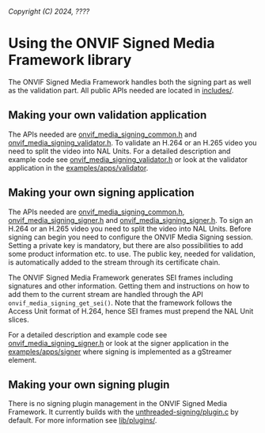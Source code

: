 *Copyright (C) 2024, ????*

# Using the ONVIF Signed Media Framework library
The ONVIF Signed Media Framework handles both the signing part as well as the validation
part. All public APIs needed are located in [includes/](./includes/).

## Making your own validation application
The APIs needed are
[onvif_media_signing_common.h](./includes/onvif_media_signing_common.h) and
[onvif_media_signing_validator.h](./includes/onvif_media_signing_validator.h).
To validate an H.264 or an H.265 video you need to split the video into NAL Units. For a
detailed description and example code see
[onvif_media_signing_validator.h](./includes/onvif_media_signing_validator.h) or look at
the validator application in the
[examples/apps/validator](../../examples/apps/validator/).

## Making your own signing application
The APIs needed are
[onvif_media_signing_common.h](./includes/onvif_media_signing_common.h),
[onvif_media_signing_signer.h](./includes/onvif_media_signing_signer.h) and
[onvif_media_signing_signer.h](./includes/onvif_media_signing_plugin.h).
To sign an H.264 or an H.265 video you need to split the video into NAL Units. Before
signing can begin you need to configure the ONVIF Media Signing session. Setting a private
key is mandatory, but there are also possibilities to add some product information etc. to
use. The public key, needed for validation, is automatically added to the stream through
its certificate chain.

The ONVIF Signed Media Framework generates SEI frames including signatures and other
information. Getting them and instructions on how to add them to the current stream are
handled through the API `onvif_media_signing_get_sei()`. Note that the framework follows
the Access Unit format of H.264, hence SEI frames must prepend the NAL Unit slices.

For a detailed description and example code see
[onvif_media_signing_signer.h](./includes/onvif_media_signing_signer.h) or look at the
signer application in the
[examples/apps/signer](../../examples/apps/signer/) where signing is implemented as a
gStreamer element.

## Making your own signing plugin
There is no signing plugin management in the ONVIF Signed Media Framework. It currently
builds with the [unthreaded-signing/plugin.c](../plugins/unthreaded-signing/plugin.c) by
default. For more information see [lib/plugins/](../plugins/).
